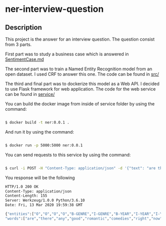# ner-interview-question

## Description

This project is the answer for an interview question.
The question consist from 3 parts.

First part was to study a business case which is answered in [SentimentCase.md](https://github.com/sodaliAyran/ner-interview-question/blob/master/SentimentCase.md)

The second part was to train a Named Entity Recognition model from an open
dataset. I used CRF to answer this one. The code can be found in [src/](https://github.com/sodaliAyran/ner-interview-question/tree/master/src)

The third and final part was to dockerize this model as a Web API. I decided to
use Flask framework for web application. The code for the web service can be
found in [service/](https://github.com/sodaliAyran/ner-interview-question/tree/master/service)

You can build the docker image from inside of service folder by using the
command:

```bash

$ docker build -t ner:0.0.1 .

```

And run it by using the command:

```bash

$ docker run -p 5000:5000 ner:0.0.1

```

You can send requests to this service by using the command:

```bash

$ curl -i POST -H "Content-Type: application/json" -d '{"text": "are there any good romantic comedies right now?"}' localhost:5000/named-entity-recognition

```

You response will be the following

```bash
HTTP/1.0 200 OK
Content-Type: application/json
Content-Length: 155
Server: Werkzeug/1.0.0 Python/3.6.10
Date: Fri, 13 Mar 2020 19:59:38 GMT

{"entities":["O","O","O","O","B-GENRE","I-GENRE","B-YEAR","I-YEAR","I-YEAR"],
"words":["are","there","any","good","romantic","comedies","right","now","?"]}

```
